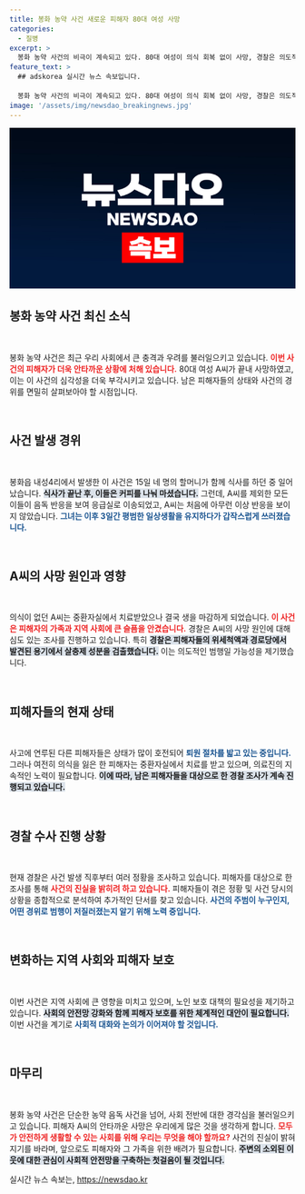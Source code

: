 ```yaml
---
title: 봉화 농약 사건 새로운 피해자 80대 여성 사망
categories:
  - 질병
excerpt: >
  봉화 농약 사건의 비극이 계속되고 있다. 80대 여성이 의식 회복 없이 사망, 경찰은 의도적 음독 가능성에 주목하고 수사를 확대 중. 과연 진실은 무엇일까? 클릭하여 사건의 전말을 알아보세요!
feature_text: >
  ## adskorea 실시간 뉴스 속보입니다.

  봉화 농약 사건의 비극이 계속되고 있다. 80대 여성이 의식 회복 없이 사망, 경찰은 의도적 음독 가능성에 주목하고 수사를 확대 중. 과연 진실은 무엇일까? 클릭하여 사건의 전말을 알아보세요!
image: '/assets/img/newsdao_breakingnews.jpg'
---
```


<p><img src="/assets/img/newsdao_breakingnews.jpg" alt="adskorea 속보" /></p>

<h2 data-ke-size="size26">봉화 농약 사건 최신 소식</h2>

<p data-ke-size="size16">&nbsp;</p>

<p>봉화 농약 사건은 최근 우리 사회에서 큰 충격과 우려를 불러일으키고 있습니다. <b><span style="color: #ee2323;">이번 사건의 피해자가 더욱 안타까운 상황에 처해 있습니다.</span></b> 80대 여성 A씨가 끝내 사망하였고, 이는 이 사건의 심각성을 더욱 부각시키고 있습니다. 남은 피해자들의 상태와 사건의 경위를 면밀히 살펴보아야 할 시점입니다.</p>

<p data-ke-size="size16">&nbsp;</p>

<h2 data-ke-size="size26">사건 발생 경위</h2>

<p data-ke-size="size16">&nbsp;</p>

<p>봉화읍 내성4리에서 발생한 이 사건은 15일 네 명의 할머니가 함께 식사를 하던 중 일어났습니다. <b><span style="background-color: #21538527;">식사가 끝난 후, 이들은 커피를 나눠 마셨습니다.</span></b> 그런데, A씨를 제외한 모든 이들이 음독 반응을 보여 응급실로 이송되었고, A씨는 처음에 아무런 이상 반응을 보이지 않았습니다. <b><span style="color: #1a5490;">그녀는 이후 3일간 평범한 일상생활을 유지하다가 갑작스럽게 쓰러졌습니다.</span></b></p>

<p data-ke-size="size16">&nbsp;</p>

<h2 data-ke-size="size26">A씨의 사망 원인과 영향</h2>

<p data-ke-size="size16">&nbsp;</p>

<p>의식이 없던 A씨는 중환자실에서 치료받았으나 결국 생을 마감하게 되었습니다. <b><span style="color: #ee2323;">이 사건은 피해자의 가족과 지역 사회에 큰 슬픔을 안겼습니다.</span></b> 경찰은 A씨의 사망 원인에 대해 심도 있는 조사를 진행하고 있습니다. 특히 <b><span style="background-color: #21538527;">경찰은 피해자들의 위세척액과 경로당에서 발견된 용기에서 살충제 성분을 검출했습니다.</span></b> 이는 의도적인 범행일 가능성을 제기했습니다.</p>

<p data-ke-size="size16">&nbsp;</p>

<h2 data-ke-size="size26">피해자들의 현재 상태</h2>

<p data-ke-size="size16">&nbsp;</p>

<p>사고에 연루된 다른 피해자들은 상태가 많이 호전되어 <b><span style="color: #1a5490;">퇴원 절차를 밟고 있는 중입니다.</span></b> 그러나 여전히 의식을 잃은 한 피해자는 중환자실에서 치료를 받고 있으며, 의료진의 지속적인 노력이 필요합니다. <b><span style="background-color: #21538527;">이에 따라, 남은 피해자들을 대상으로 한 경찰 조사가 계속 진행되고 있습니다.</span></b></p>

<p data-ke-size="size16">&nbsp;</p>

<h2 data-ke-size="size26">경찰 수사 진행 상황</h2>

<p data-ke-size="size16">&nbsp;</p>

<p>현재 경찰은 사건 발생 직후부터 여러 정황을 조사하고 있습니다. 피해자를 대상으로 한 조사를 통해 <b><span style="color: #ee2323;">사건의 진실을 밝히려 하고 있습니다.</span></b> 피해자들이 겪은 정황 및 사건 당시의 상황을 종합적으로 분석하여 추가적인 단서를 찾고 있습니다. <b><span style="color: #1a5490;">사건의 주범이 누구인지, 어떤 경위로 범행이 저질러졌는지 알기 위해 노력 중입니다.</span></b></p>

<p data-ke-size="size16">&nbsp;</p>

<h2 data-ke-size="size26">변화하는 지역 사회와 피해자 보호</h2>

<p data-ke-size="size16">&nbsp;</p>

<p>이번 사건은 지역 사회에 큰 영향을 미치고 있으며, 노인 보호 대책의 필요성을 제기하고 있습니다. <b><span style="background-color: #21538527;">사회의 안전망 강화와 함께 피해자 보호를 위한 체계적인 대안이 필요합니다.</span></b> 이번 사건을 계기로 <b><span style="color: #1a5490;">사회적 대화와 논의가 이어져야 할 것입니다.</span></b></p>

<p data-ke-size="size16">&nbsp;</p>

<h2 data-ke-size="size26">마무리</h2>

<p data-ke-size="size16">&nbsp;</p>

<p>봉화 농약 사건은 단순한 농약 음독 사건을 넘어, 사회 전반에 대한 경각심을 불러일으키고 있습니다. 피해자 A씨의 안타까운 사망은 우리에게 많은 것을 생각하게 합니다. <b><span style="color: #ee2323;">모두가 안전하게 생활할 수 있는 사회를 위해 우리는 무엇을 해야 할까요?</span></b> 사건의 진실이 밝혀지기를 바라며, 앞으로도 피해자와 그 가족을 위한 배려가 필요합니다. <b><span style="background-color: #21538527;">주변의 소외된 이웃에 대한 관심이 사회적 안전망을 구축하는 첫걸음이 될 것입니다.</span></b></p>
실시간 뉴스 속보는, <a href="https://newsdao.kr" rel="dofollow">https://newsdao.kr</a>


